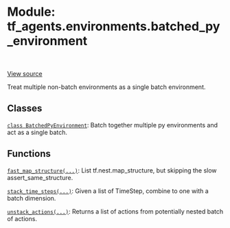 <div itemscope itemtype="http://developers.google.com/ReferenceObject">
<meta itemprop="name" content="tf_agents.environments.batched_py_environment" />
<meta itemprop="path" content="Stable" />
</div>

# Module: tf_agents.environments.batched_py_environment

<table class="tfo-notebook-buttons tfo-api" align="left">
</table>

<a target="_blank" href="https://github.com/tensorflow/agents/tree/master/tf_agents/environments/batched_py_environment.py">View
source</a>

Treat multiple non-batch environments as a single batch environment.

<!-- Placeholder for "Used in" -->


## Classes

[`class BatchedPyEnvironment`](../../tf_agents/environments/batched_py_environment/BatchedPyEnvironment.md): Batch together multiple py environments and act as a single batch.

## Functions

[`fast_map_structure(...)`](../../tf_agents/environments/batched_py_environment/fast_map_structure.md): List tf.nest.map_structure, but skipping the slow assert_same_structure.

[`stack_time_steps(...)`](../../tf_agents/environments/batched_py_environment/stack_time_steps.md): Given a list of TimeStep, combine to one with a batch dimension.

[`unstack_actions(...)`](../../tf_agents/environments/batched_py_environment/unstack_actions.md): Returns a list of actions from potentially nested batch of actions.

